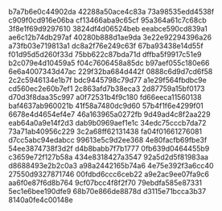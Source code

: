 b7a7b6e0c44902da
42288a50ace4c83a
73a98535edd4538f
c909f0cd916e06ba
cf13466aba9c65cf
95a364a61c7c68cb
3f8e1f69d9297610
3824df4d06524beb
eeabce590cd839a1
ae6c12b74db297af
40280b888d1ae9da
3e22e92294396a26
a73fb03e719813a1
dc8a2f76e249c63f
67ba93438e14d55f
f01d95d5d260f33d
75bb622c87bda71d
dffba5f9917c51e9
b2c079e4d10459a5
f04c7606458a85dc
b97aef055c180e66
6e6a4007343d47ac
229f32ba684d442f
0888c6d9d7cd6f58
2c2c5946134e1b7f
bdc9445798c79d77
a1e29f564fbdbc9e
cd560ec2e60b7ef1
2c863afd7b38eca3
2d87759a15bf0173
d70d3f8daa35c997
a0f72531b4f9c180
fd66eeca11560138
baf4637ab960021b
41f58a7480dc9d60
57b4f1f6e4299f01
6678e4d4654ef4e7
46a163965a0272fb
9d49ad4c8f2aa229
eab64a0a9e14f2d3
dab9b0969aef1e1c
34edc75cccb7da72
73a71ab40956c229
3c2a68ff62131438
fa04f01661276081
d7cc5abc94edabcc
99613e5c9d2ee368
4e80facfb69fbe3f
54ee3874738f3d2f
d4b8babb7f7b1777
0fb639d0464455b9
c3659e72f127b58a
434e8318427a3547
92a5d2d5f81983aa
d8688493e2b2c0a3
a98a2442165b74a6
4e75e392f3a6cc40
27550d9327871746
00fdbd6ccc6ceb22
a9e2ac9ee07fa9c6
aa6f0e87f6d8b764
9cf07bcc4f8f2f70
79ebdfa585e87331
5ec1e6bee190dfe9
68b70e866de8878d
d3115e71bcca3b37
8140a0fe4c00148e
